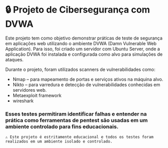 # 🔒 Projeto de Cibersegurança com DVWA

Este projeto tem como objetivo demonstrar práticas de teste de segurança em aplicações web utilizando o ambiente DVWA (Damn Vulnerable Web Application). Para isso, foi criado um servidor com Ubuntu Server, onde a aplicação DVWA foi instalada e configurada como alvo para simulações de ataques.

Durante o projeto, foram utilizados scanners de vulnerabilidades como:

  -  Nmap – para mapeamento de portas e serviços ativos na máquina alvo.
  -  Nikto – para varredura e detecção de vulnerabilidades conhecidas em servidores web.
  -  Metaexploit framework
  -  wireshark

### Esses testes permitiram identificar falhas e entender na prática como ferramentas de pentest são usadas em um ambiente controlado para fins educacionais.

    ⚠️ Este projeto é estritamente educacional e todos os testes foram realizados em um ambiente isolado e controlado.
